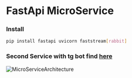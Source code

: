 # FastApi MicroService

### Install
```bash
pip install fastapi uvicorn faststream[rabbit]
```

### Second Service with tg bot find [here](https://github.com/maxonbejenari/TelegramBotRabbitMQ)

![MicroServiceArchitecture](https://github.com/user-attachments/assets/01973104-fca0-4562-a4ee-c37aec852e48)
